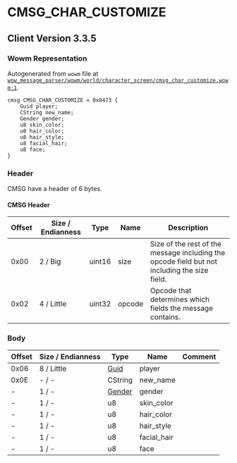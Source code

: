 # CMSG_CHAR_CUSTOMIZE

## Client Version 3.3.5

### Wowm Representation

Autogenerated from `wowm` file at [`wow_message_parser/wowm/world/character_screen/cmsg_char_customize.wowm:1`](https://github.com/gtker/wow_messages/tree/main/wow_message_parser/wowm/world/character_screen/cmsg_char_customize.wowm#L1).
```rust,ignore
cmsg CMSG_CHAR_CUSTOMIZE = 0x0473 {
    Guid player;
    CString new_name;
    Gender gender;
    u8 skin_color;
    u8 hair_color;
    u8 hair_style;
    u8 facial_hair;
    u8 face;
}
```
### Header

CMSG have a header of 6 bytes.

#### CMSG Header

| Offset | Size / Endianness | Type   | Name   | Description |
| ------ | ----------------- | ------ | ------ | ----------- |
| 0x00   | 2 / Big           | uint16 | size   | Size of the rest of the message including the opcode field but not including the size field.|
| 0x02   | 4 / Little        | uint32 | opcode | Opcode that determines which fields the message contains.|

### Body

| Offset | Size / Endianness | Type | Name | Comment |
| ------ | ----------------- | ---- | ---- | ------- |
| 0x06 | 8 / Little | [Guid](../types/packed-guid.md) | player |  |
| 0x0E | - / - | CString | new_name |  |
| - | 1 / - | [Gender](gender.md) | gender |  |
| - | 1 / - | u8 | skin_color |  |
| - | 1 / - | u8 | hair_color |  |
| - | 1 / - | u8 | hair_style |  |
| - | 1 / - | u8 | facial_hair |  |
| - | 1 / - | u8 | face |  |

